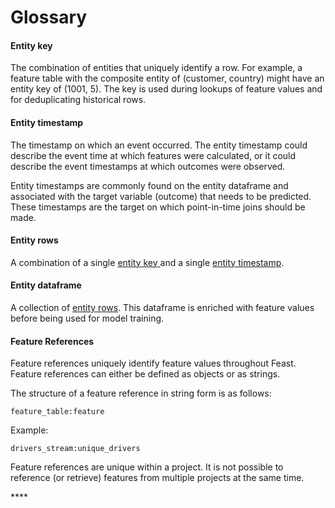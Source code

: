 # Glossary

#### **Entity key**

The combination of entities that uniquely identify a row. For example, a feature table with the composite entity of \(customer, country\) might have an entity key of \(1001, 5\). The key is used during lookups of feature values and for deduplicating historical rows.

#### Entity timestamp

The timestamp on which an event occurred. The entity timestamp could describe the event time at which features were calculated, or it could describe the event timestamps at which outcomes were observed.

Entity timestamps are commonly found on the entity dataframe and associated with the target variable \(outcome\) that needs to be predicted. These timestamps are the target on which point-in-time joins should be made.

#### Entity rows

A combination of a single [entity key ](glossary.md#entity-key)and a single [entity timestamp](glossary.md#entity-timestamp).

#### Entity dataframe

A collection of [entity rows](glossary.md#entity-rows). This dataframe is enriched with feature values before being used for model training.

#### Feature References

Feature references uniquely identify feature values throughout Feast. Feature references can either be defined as objects or as strings. 

The structure of a feature reference in string form is as follows:

`feature_table:feature`

Example:

`drivers_stream:unique_drivers`

Feature references are unique within a project. It is not possible to reference \(or retrieve\) features from multiple projects at the same time.

\*\*\*\*

